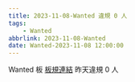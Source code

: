 ```yaml
---
title: 2023-11-08-Wanted 違規 0 人
tags:
    - Wanted
abbrlink: 2023-11-08-Wanted
date: Wanted-2023-11-08 12:00:00
---
```

Wanted 板 [板規連結](https://www.ptt.cc/bbs/Wanted/M.1608829773.A.D3B.html)
昨天違規 0 人
